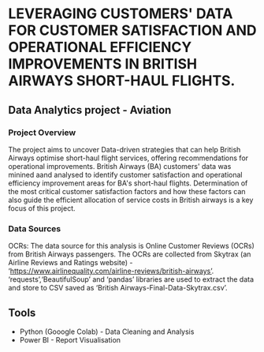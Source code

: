 # LEVERAGING CUSTOMERS' DATA FOR CUSTOMER SATISFACTION AND OPERATIONAL EFFICIENCY IMPROVEMENTS IN BRITISH AIRWAYS SHORT-HAUL FLIGHTS.
## Data Analytics project - Aviation
### Project Overview

The project aims to uncover Data-driven strategies that can help British Airways optimise short-haul flight services, offering recommendations for operational improvements.
British Airways (BA) customers' data was minined aand analysed to identify customer satisfaction and operational efficiency improvement areas for BA's short-haul flights. 
Determination of the most critical customer satisfaction factors and how these factors can also guide the efficient allocation of service costs in British airways is a key focus of this project.

### Data Sources
OCRs: The data source for this analysis is Online Customer Reviews (OCRs) from British Airways passengers. 
The OCRs are collected from Skytrax (an Airline Reviews and Ratings website) - ‘https://www.airlinequality.com/airline-reviews/british-airways’.
‘requests’,‘BeautifulSoup’ and ‘pandas’ libraries are used to extract the data and store to CSV saved as ‘British Airways-Final-Data-Skytrax.csv’.

## Tools 
- Python (Gooogle Colab) - Data Cleaning and Analysis
- Power BI - Report Visualisation

  

